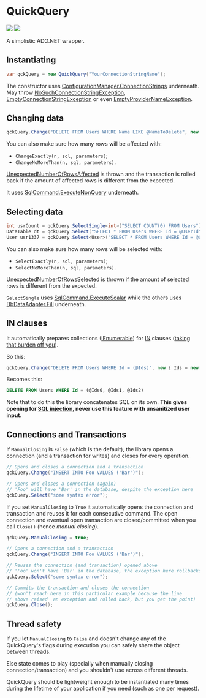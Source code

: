 # QuickQuery

[![][build-img]][build]
[![][nuget-img]][nuget]

A simplistic ADO.NET wrapper.

[build]:     https://ci.appveyor.com/project/TallesL/QuickQuery
[build-img]: https://ci.appveyor.com/api/projects/status/github/tallesl/QuickQuery

[nuget]:     http://badge.fury.io/nu/QuickQuery
[nuget-img]: https://badge.fury.io/nu/QuickQuery.png

## Instantiating

```cs
var qckQuery = new QuickQuery("YourConnectionStringName");
```

The constructor uses [ConfigurationManager.ConnectionStrings] underneath. May throw [NoSuchConnectionStringException], [EmptyConnectionStringException] or even [EmptyProviderNameException].

[ConfigurationManager.ConnectionStrings]: http://msdn.microsoft.com/library/system.configuration.configurationmanager.connectionstrings.aspx

[NoSuchConnectionStringException]: https://github.com/tallesl/ConnectionStringReader/tree/master/ConnectionStringReader/Exceptions/NoSuchConnectionStringException.cs
[EmptyConnectionStringException]:  https://github.com/tallesl/ConnectionStringReader/tree/master/ConnectionStringReader/Exceptions/EmptyConnectionStringException.cs
[EmptyProviderNameException]:      https://github.com/tallesl/ConnectionStringReader/tree/master/ConnectionStringReader/Exceptions/EmptyProviderNameException.cs

## Changing data

```cs
qckQuery.Change("DELETE FROM Users WHERE Name LIKE @NameToDelete", new { NameToDelete = "John" });
```

You can also make sure how many rows will be affected with:

* `ChangeExactly(n, sql, parameters)`;
* `ChangeNoMoreThan(n, sql, parameters)`.

[UnexpectedNumberOfRowsAffected] is thrown and the transaction is rolled back if the amount of affected rows is different from the expected.

It uses [SqlCommand.ExecuteNonQuery] underneath.

[UnexpectedNumberOfRowsAffected]: QuickQuery/Exception/Querying/UnexpectedNumberOfRowsAffected.cs
[SqlCommand.ExecuteNonQuery]:     http://msdn.microsoft.com/library/system.data.sqlclient.sqlcommand.executenonquery.aspx

## Selecting data

```cs
int usrCount = qckQuery.SelectSingle<int>("SELECT COUNT(0) FROM Users");
DataTable dt = qckQuery.Select("SELECT * FROM Users WHERE Id = @UserId", new { UserId = 1 });
User usr1337 = qckQuery.Select<User>("SELECT * FROM Users WHERE Id = @UserId", new { UserId = 1337 });
```

You can also make sure how many rows will be selected with:

* `SelectExactly(n, sql, parameters)`;
* `SelectNoMoreThan(n, sql, parameters)`.

[UnexpectedNumberOfRowsSelected] is thrown if the amount of selected rows is different from the expected.

`SelectSingle` uses [SqlCommand.ExecuteScalar] while the others uses [DbDataAdapter.Fill] underneath.

[UnexpectedNumberOfRowsSelected]: QuickQuery/Exception/Querying/UnexpectedNumberOfRowsSelected.cs
[SqlCommand.ExecuteScalar]:       http://msdn.microsoft.com/library/system.data.sqlclient.sqlcommand.executescalar.aspx
[DbDataAdapter.Fill]:             http://msdn.microsoft.com/library/system.data.common.dbdataadapter.fill.aspx

## IN clauses

It automatically prepares collections ([IEnumerable]) for [IN] clauses ([taking that burden off you][so]).

So this:

```cs
qckQuery.Change("DELETE FROM Users WHERE Id = (@Ids)", new { Ids = new[] { 1, 123, 44 } });
```

Becomes this:

```sql
DELETE FROM Users WHERE Id = (@Ids0, @Ids1, @Ids2)
```

Note that to do this the library concatenates SQL on its own.
**This gives opening for [SQL injection], never use this feature with unsanitized user input.**

[IN]:            https://msdn.microsoft.com/library/ms177682.aspx
[IEnumerable]:   https://msdn.microsoft.com/library/system.collections.ienumerable.aspx
[so]:            http://stackoverflow.com/q/337704/1316620
[SQL injection]: https://en.wikipedia.org/wiki/SQL_injection

## Connections and Transactions

If `ManualClosing` is `False` (which is the default), the library opens a connection (and a transaction for writes) and closes for every operation.

```cs
// Opens and closes a connection and a transaction
qckQuery.Change("INSERT INTO Foo VALUES ('Bar')");

// Opens and closes a connection (again)
// 'Foo' will have 'Bar' in the database, despite the exception here
qckQuery.Select("some syntax error");
```

If you set `ManualClosing` to `True` it automatically opens the connection and transaction and reuses it for each consecutive command. The open connection and eventual open transaction are closed/committed when you call `Close()` (hence *manual closing*).

```cs
qckQuery.ManualClosing = true;

// Opens a connection and a transaction
qckQuery.Change("INSERT INTO Foo VALUES ('Bar')");

// Reuses the connection (and transaction) opened above
// 'Foo' won't have 'Bar' in the database, the exception here rollbacks the transaction
qckQuery.Select("some syntax error");

// Commits the transaction and closes the connection
// (won't reach here in this particular example because the line
// above raised  an exception and rolled back, but you get the point)
qckQuery.Close();
```

## Thread safety

If you let `ManualClosing` to `False` and doesn't change any of the QuickQuery's flags during execution you can safely share the object between threads.

Else state comes to play (specially when manually closing connection/transaction) and you shouldn't use across different threads.

QuickQuery should be lightweight enough to be instantiated many times during the lifetime of your application if you need (such as one per request).